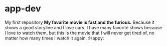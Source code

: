 # app-dev
My first repository
**My favorite movie is fast and the furious.**
Because it shows a good storyline and I love cars.
I have many favorite shows because I love to watch them, but this is the movie that I will never get tired of, no matter how many times I watch it again. 
:Happy: 

